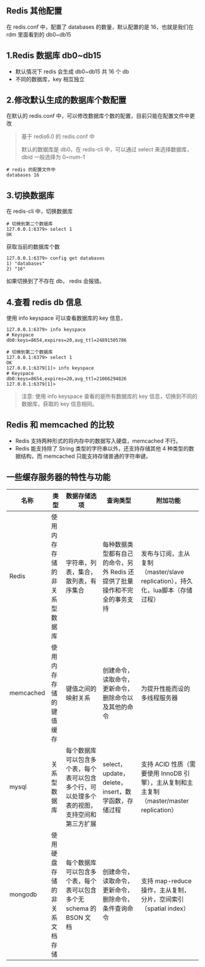 ## Redis 其他配置

在 redis.conf 中，配置了 databases 的数量，默认配置的是 16，也就是我们在 rdm 里面看到的 db0~db15



## 1.Redis 数据库 db0~db15

- 默认情况下 redis 会生成 db0~db15 共 16 个 db
- 不同的数据库，key 相互独立

## 2.修改默认生成的数据库个数配置

在默认的 redis.conf 中，可以修改数据库个数的配置，目前只能在配置文件中更改

> 基于 redis6.0 的 redis.conf 中
>
> 默认的数据库是 db0，在 redis-cli 中，可以通过 select <dbid> 来选择数据库，dbid 一般选择为 0~num-1

```properties
# redis 的配置文件中
databases 16
```

## 3.切换数据库

在 redis-cli 中，切换数据库

```shell
# 切换到第二个数据库
127.0.0.1:6379> select 1
OK
```

获取当前的数据库个数

```shell
127.0.0.1:6379> config get databases
1) "databases"
2) "16"
```

如果切换到了不存在 db， redis 会报错。

## 4.查看 redis db 信息

使用 info keyspace 可以查看数据库的 key 信息，

```shell
127.0.0.1:6379> info keyspace
# Keyspace
db0:keys=8654,expires=20,avg_ttl=24891505786

# 切换到第二个数据库
127.0.0.1:6379> select 1
OK
127.0.0.1:6379[1]> info keyspace
# Keyspace
db0:keys=8654,expires=20,avg_ttl=21066294826
127.0.0.1:6379[1]>
```

> 注意: 使用 info keyspace 查看的是所有数据库的 key 信息，切换到不同的数据库，获取的 key 信息相同。





## Redis 和 memcached 的比较

- Redis 支持两种形式的将内存中的数据写入硬盘，memcached 不行。
- Redis 能支持除了 String 类型的字符串以外，还支持存储其他 4 种类型的数据结构，而 memcached 只能支持存储普通的字符串键。



## 一些缓存服务器的特性与功能

| 名称      | 类型                         | 数据存储选项                                                 | 查询类型                                                     | 附加功能                                                     |
| --------- | ---------------------------- | ------------------------------------------------------------ | ------------------------------------------------------------ | ------------------------------------------------------------ |
| Redis     | 使用内存存储的非关系型数据库 | 字符串，列表，集合，散列表，有序集合                         | 每种数据类型都有自己的命令，另外 Redis 还提供了批量操作和不完全的事务支持 | 发布与订阅，主从复制（master/slave replication），持久化，lua脚本（存储过程） |
| memcached | 使用内存存储的键值缓存       | 键值之间的映射关系                                           | 创建命令，读取命令，更新命令，删除命令以及其他的命令         | 为提升性能而设的多线程服务器                                 |
| mysql     | 关系型数据库                 | 每个数据库可以包含多个表，每个表可以包含多个行，可以处理多个表的视图，支持空间和第三方扩展 | select，update，delete，insert，数学函数，存储过程           | 支持 ACID 性质（需要使用 InnoDB 引擎），主从复制和主主复制（master/master replication） |
| mongodb   | 使用硬盘存储的非关系文档存储 | 每个数据库可以包含多个表，每个表可以包含多个无 schema 的 BSON 文档 | 创建命令，读取命令，更新命令，删除命令，条件查询命令         | 支持 map-reduce 操作，主从复制，分片，空间索引（spatial index） |


